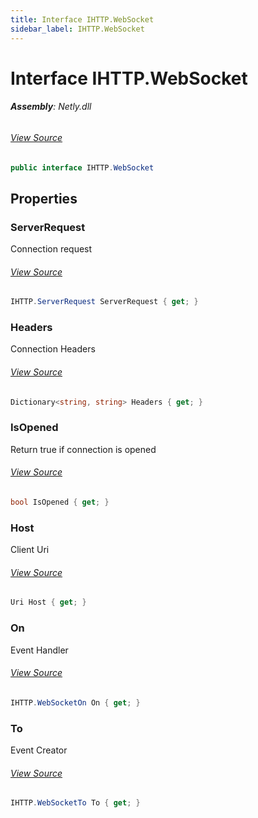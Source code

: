 ```yaml
---
title: Interface IHTTP.WebSocket
sidebar_label: IHTTP.WebSocket
---
```

# Interface IHTTP.WebSocket


###### **Assembly**: Netly.dll
###### [View Source](https://github.com/alec1o/Netly/blob/dev/src/http/interfaces/IHTTP.WebSocket.cs#L8)
```csharp title="Declaration"
public interface IHTTP.WebSocket
```
## Properties
### ServerRequest
Connection request
###### [View Source](https://github.com/alec1o/Netly/blob/dev/src/http/interfaces/IHTTP.WebSocket.cs#L13)
```csharp title="Declaration"
IHTTP.ServerRequest ServerRequest { get; }
```
### Headers
Connection Headers
###### [View Source](https://github.com/alec1o/Netly/blob/dev/src/http/interfaces/IHTTP.WebSocket.cs#L18)
```csharp title="Declaration"
Dictionary<string, string> Headers { get; }
```
### IsOpened
Return true if connection is opened
###### [View Source](https://github.com/alec1o/Netly/blob/dev/src/http/interfaces/IHTTP.WebSocket.cs#L23)
```csharp title="Declaration"
bool IsOpened { get; }
```
### Host
Client Uri
###### [View Source](https://github.com/alec1o/Netly/blob/dev/src/http/interfaces/IHTTP.WebSocket.cs#L28)
```csharp title="Declaration"
Uri Host { get; }
```
### On
Event Handler
###### [View Source](https://github.com/alec1o/Netly/blob/dev/src/http/interfaces/IHTTP.WebSocket.cs#L33)
```csharp title="Declaration"
IHTTP.WebSocketOn On { get; }
```
### To
Event Creator
###### [View Source](https://github.com/alec1o/Netly/blob/dev/src/http/interfaces/IHTTP.WebSocket.cs#L38)
```csharp title="Declaration"
IHTTP.WebSocketTo To { get; }
```

